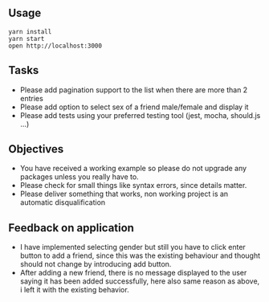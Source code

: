 ## Usage

```
yarn install
yarn start
open http://localhost:3000
```

## Tasks

- Please add pagination support to the list when there are more than 2 entries
- Please add option to select sex of a friend male/female and display it
- Please add tests using your preferred testing tool (jest, mocha, should.js ...)

## Objectives

- You have received a working example so please do not upgrade any packages unless you really have to.
- Please check for small things like syntax errors, since details matter.
- Please deliver something that works, non working project is an automatic disqualification

## Feedback on application

- I have implemented selecting gender but still you have to click enter button to add a friend, since this was the existing behaviour and thought should not change by introducing add button.
- After adding a new friend, there is no message displayed to the user saying it has been added successfully, here also same reason as above, i left it with the existing behavior.
